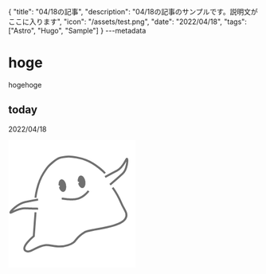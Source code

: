 {
  "title": "04/18の記事",
  "description": "04/18の記事のサンプルです。説明文がここに入ります",
  "icon": "/assets/test.png",
  "date": "2022/04/18",
  "tags": ["Astro", "Hugo", "Sample"]
}
---metadata

# hoge
hogehoge

## today
2022/04/18

![img](/assets/test.png)